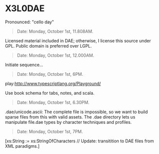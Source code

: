 X3L0DAE
=======

Pronounced: "cello day"

> Date: Monday, October 1st, 11.808AM.

  Licensed material included in DAE; otherwise, I license this source under GPL. Public domain is preferred over LGPL.


> Date: Monday, October 1st, 12.000AM.

  Initiate sequence...

> Date: Monday, October 1st, 6PM.

  play:http://www.typescriptlang.org/Playground/

Use book schema for tabs, notes, and scala.

> Date: Monday, October 1st, 6.30PM.

.dae/unicode.ascii: The complete file is impossible, so we want to build sparse files from this with valid assets. The .dae directory lets us manipulate file.dae types by character techniques and profiles.

> Date: Monday, October 1st, 7PM.

[xs:String := xs:StringOfCharacters // Update: transitition to DAE files from XML paradigms.]